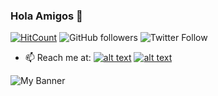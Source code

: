 ### Hola Amigos 👋
[![HitCount](http://hits.dwyl.com/Shreyam-Saha/Shreyam-Saha.svg)](http://hits.dwyl.com/Shreyam-Saha/Shreyam-Saha)         <img alt="GitHub followers" src="https://img.shields.io/github/followers/Shreyam-Saha?label=Followers&style=social">                ![Twitter Follow](https://img.shields.io/twitter/follow/coder_panda_?style=social)



- 📫 Reach me at: [![alt text][1.1]][1]
[![alt text][6.1]][6]





[1.1]: http://i.imgur.com/tXSoThF.png (twitter icon with padding)

[6.1]: http://i.imgur.com/0o48UoR.png (github icon with padding)


[1]: https://twitter.com/coder_panda_

[6]: https://github.com/Shreyam-Saha
 
 
 ![My Banner](https://www.canva.com/design/DAECYybi11Y/6uhS3atMKkeBYAiC4buDEA/view?utm_content=DAECYybi11Y&utm_campaign=designshare&utm_medium=link&utm_source=publishsharelink)
